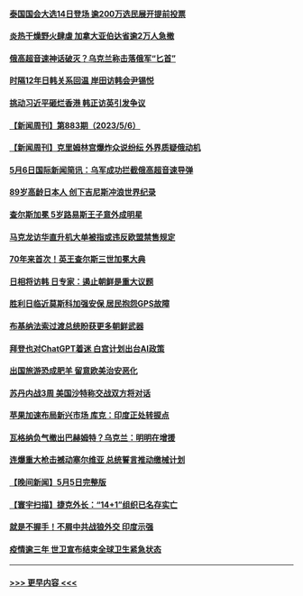 #### [泰国国会大选14日登场 逾200万选民展开提前投票](../pages/prog202/a103706544.md?t=05071843) 
#### [炎热干燥野火肆虐 加拿大亚伯达省逾2万人急撤](../pages/prog202/a103706530.md?t=05071843) 
#### [俄高超音速神话破灭？乌克兰称击落俄军“匕首”](../pages/prog202/a103706513.md?t=05071843) 
#### [时隔12年日韩关系回温 岸田访韩会尹锡悦](../pages/prog202/a103706458.md?t=05071843) 
#### [挑动习近平砸烂香港 韩正访英引发争议](../pages/prog202/a103706412.md?t=05071843) 
#### [【新闻周刊】第883期（2023/5/6）](../pages/prog202/a103706348.md?t=05071843) 
#### [【新闻周刊】克里姆林宫爆炸众说纷纭 外界质疑俄动机](../pages/prog202/a103706343.md?t=05071843) 
#### [5月6日国际新闻简讯：乌军成功拦截俄高超音速导弹](../pages/prog202/a103706263.md?t=05071843) 
#### [89岁高龄日本人 创下吉尼斯冲浪世界纪录](../pages/prog202/a103706264.md?t=05071843) 
#### [查尔斯加冕 5岁路易斯王子意外成明星](../pages/prog202/a103706261.md?t=05071843) 
#### [马克龙访华直升机大单被指或违反欧盟禁售规定](../pages/prog202/a103706193.md?t=05071843) 
#### [70年来首次！英王查尔斯三世加冕大典](../pages/prog202/a103706073.md?t=05071843) 
#### [日相将访韩 日专家：遏止朝鲜是重大议题](../pages/prog202/a103706079.md?t=05071843) 
#### [胜利日临近莫斯科加强安保 居民抱怨GPS故障](../pages/prog202/a103705962.md?t=05071843) 
#### [布基纳法索过渡总统盼获更多朝鲜武器](../pages/prog202/a103705959.md?t=05071843) 
#### [拜登也对ChatGPT着迷 白宫计划出台AI政策](../pages/prog202/a103705953.md?t=05071843) 
#### [出国旅游恐成肥羊 留意欧美治安恶化](../pages/prog202/a103705907.md?t=05071843) 
#### [苏丹内战3周 美国沙特称交战双方将对话](../pages/prog202/a103705896.md?t=05071843) 
#### [苹果加速布局新兴市场 库克：印度正处转捩点](../pages/prog202/a103705888.md?t=05071843) 
#### [瓦格纳负气撤出巴赫姆特？乌克兰：明明在增援](../pages/prog202/a103705862.md?t=05071843) 
#### [连爆重大枪击撼动塞尔维亚 总统誓言推动缴械计划](../pages/prog202/a103705834.md?t=05071843) 
#### [【晚间新闻】5月5日完整版](../pages/prog202/a103705766.md?t=05071843) 
#### [【寰宇扫描】捷克外长：“14+1”组织已名存实亡](../pages/prog202/a103705756.md?t=05071843) 
#### [就是不握手！不屑中共战狼外交 印度示强](../pages/prog202/a103705675.md?t=05071843) 
#### [疫情逾三年 世卫宣布结束全球卫生紧急状态](../pages/prog202/a103705669.md?t=05071843) 

----
#### [ >>> 更早内容 <<< ](../indexes/prog202-earlier.md)
